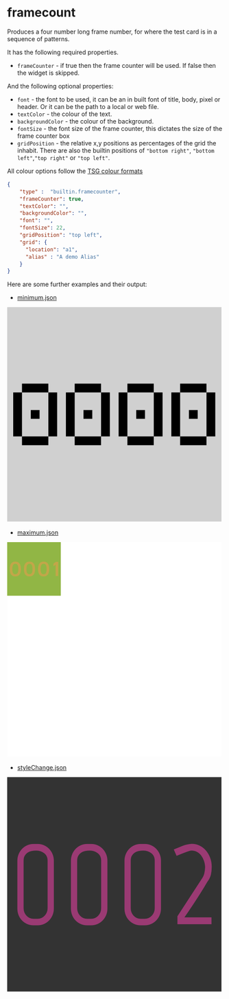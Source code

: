 # framecount

Produces a four number long frame number, for
where the test card is in a sequence of patterns.

It has the following required properties.

- `frameCounter` - if true then the frame counter will be used. If false then
the widget is skipped.

And the following optional properties:

- `font` - the font to be used, it can be an in built font of title, body,
pixel or header. Or it can be the path to a local or web file.
- `textColor` - the colour of the text.
- `backgroundColor` - the colour of the background.
- `fontSize` - the font size of the frame counter,
this dictates the size of the frame counter box
- `gridPosition` - the relative x,y positions as percentages
of the grid the inhabit. There are also the builtin positions of
`"bottom right"`, `"bottom left"`,`"top right"` or `"top left"`.

All colour options follow the [TSG colour formats](../utils/parameters/readme.md#colour)

```json
{
    "type" :  "builtin.framecounter",
    "frameCounter": true,
    "textColor": "",
    "backgroundColor": "",
    "font": "",
    "fontSize": 22, 
    "gridPosition": "top left",
    "grid": {
      "location": "a1",
      "alias" : "A demo Alias"
    }
}
```

Here are some further examples and their output:

- [minimum.json](../exampleJson/builtin.frameCounter/minimum-example.json)

![image](../exampleJson/builtin.frameCounter/minimum-example.png)

- [maximum.json](../exampleJson/builtin.frameCounter/maximum-example.json)

![image](../exampleJson/builtin.frameCounter/maximum-example.png)

- [styleChange.json](../exampleJson/builtin.frameCounter/styleChange-example.json)

![image](../exampleJson/builtin.frameCounter/styleChange-example.png)
